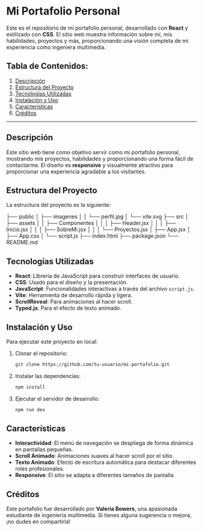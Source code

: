 # Mi Portafolio Personal

Este es el repositorio de mi portafolio personal, desarrollado con **React** y estilizado con **CSS**. El sitio web muestra información sobre mí, mis habilidades, proyectos y más, proporcionando una visión completa de mi experiencia como ingeniera multimedia.

## Tabla de Contenidos:
1. [Descripción](#descripción)
2. [Estructura del Proyecto](#estructura-del-proyecto)
3. [Tecnologías Utilizadas](#tecnologías-utilizadas)
4. [Instalación y Uso](#instalación-y-uso)
5. [Características](#características)
6. [Créditos](#créditos)

---

## Descripción

Este sitio web tiene como objetivo servir como mi portafolio personal, mostrando mis proyectos, habilidades y proporcionando una forma fácil de contactarme. El diseño es **responsive** y visualmente atractivo para proporcionar una experiencia agradable a los visitantes.

## Estructura del Proyecto

La estructura del proyecto es la siguiente:

├── public
│   ├── imagenes
│   │   └── perfil.jpg
│   └── vite.svg
├── src
│   ├── assets
│   │   ├── Componentes
│   │   │   ├── Header.jsx
│   │   │   ├── Inicio.jsx
│   │   │   ├── SobreMi.jsx
│   │   │   └── Proyectos.jsx
│   ├── App.jsx
│   ├── App.css
│   └── script.js
├── index.html
├── package.json
└── README.md


## Tecnologías Utilizadas

- **React**: Librería de JavaScript para construir interfaces de usuario.
- **CSS**: Usado para el diseño y la presentación.
- **JavaScript**: Funcionalidades interactivas a través del archivo `script.js`.
- **Vite**: Herramienta de desarrollo rápida y ligera.
- **ScrollReveal**: Para animaciones al hacer scroll.
- **Typed.js**: Para el efecto de texto animado.

## Instalación y Uso

Para ejecutar este proyecto en local:

1. Clonar el repositorio:

    ```bash
    git clone https://github.com/tu-usuario/mi-portafolio.git
    ```

2. Instalar las dependencias:

    ```bash
    npm install
    ```

3. Ejecutar el servidor de desarrollo:

    ```bash
    npm run dev
    ```

## Características

- **Interactividad**: El menú de navegación se despliega de forma dinámica en pantallas pequeñas.
- **Scroll Animado**: Animaciones suaves al hacer scroll por el sitio.
- **Texto Animado**: Efecto de escritura automática para destacar diferentes roles profesionales.
- **Responsive**: El sitio se adapta a diferentes tamaños de pantalla.

## Créditos

Este portafolio fue desarrollado por **Valeria Bowers**, una apasionada estudiante de ingeniería multimedia. Si tienes alguna sugerencia o mejora, ¡no dudes en compartirla!
